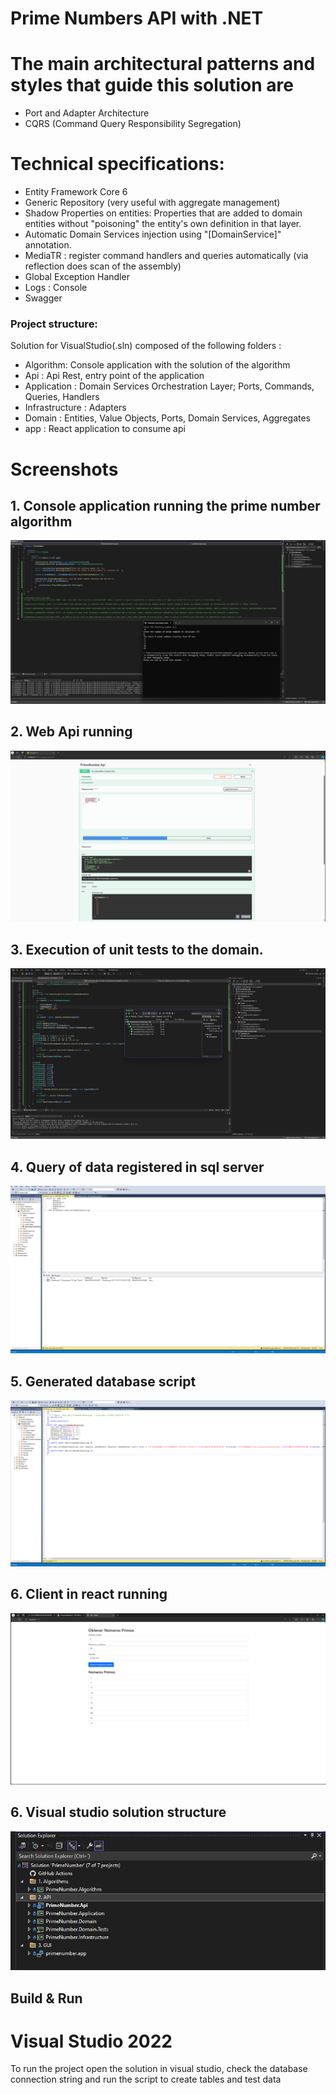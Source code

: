 # Prime Numbers API with .NET

# The main architectural patterns and styles that guide this solution are

- Port and Adapter Architecture
- CQRS (Command Query Responsibility Segregation)

# Technical specifications:

- Entity Framework Core 6
- Generic Repository (very useful with aggregate management)
- Shadow Properties on entities: Properties that are added to domain entities without "poisoning" the entity's own definition in that layer.
- Automatic Domain Services injection using "[DomainService]" annotation.
- MediaTR : register command handlers and queries automatically (via reflection does scan of the assembly)
- Global Exception Handler
- Logs : Console
- Swagger

### Project structure:

Solution for VisualStudio(.sln) composed of the following folders :

- Algorithm: Console application with the solution of the algorithm
- Api : Api Rest, entry point of the application
- Application : Domain Services Orchestration Layer; Ports, Commands, Queries, Handlers
- Infrastructure : Adapters
- Domain : Entities, Value Objects, Ports, Domain Services, Aggregates
- app : React application to consume api

# Screenshots

## 1. Console application running the prime number algorithm
<img src="https://github.com/klmeir/PrimeNumber/blob/master/docs/section%201.2%20Primer%20Numer.png" />

## 2. Web Api running
<img src="https://github.com/klmeir/PrimeNumber/blob/master/docs/Swagger.png" />

## 3. Execution of unit tests to the domain.
<img src="https://github.com/klmeir/PrimeNumber/blob/master/docs/Tests.png" />

## 4. Query of data registered in sql server
<img src="https://github.com/klmeir/PrimeNumber/blob/master/docs/Sql.png" />

## 5. Generated database script
<img src="https://github.com/klmeir/PrimeNumber/blob/master/docs/Script.png" />

## 6. Client in react running
<img src="https://github.com/klmeir/PrimeNumber/blob/master/docs/GUI.png" />

## 6. Visual studio solution structure
<img src="https://github.com/klmeir/PrimeNumber/blob/master/docs/Solution.png" />

## Build & Run

# Visual Studio 2022

To run the project open the solution in visual studio, check the database connection string and run the script to create tables and test data
